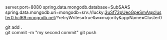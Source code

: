 server.port=8080
spring.data.mongodb.database=SubSAAS
spring.data.mongodb.uri=mongodb+srv://lucky:3uSf73pUeoGpeSmA@cluster0.hcl69.mongodb.net/?retryWrites=true&w=majority&appName=Cluster0



git add .  
git commit -m "my second commit"
git push
